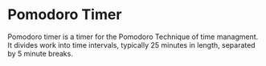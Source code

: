 # Pomodoro Timer
Pomodoro timer is a timer for the Pomodoro Technique of time managment. It divides work into time intervals, typically 25 minutes in length, separated by 5 minute breaks. 
